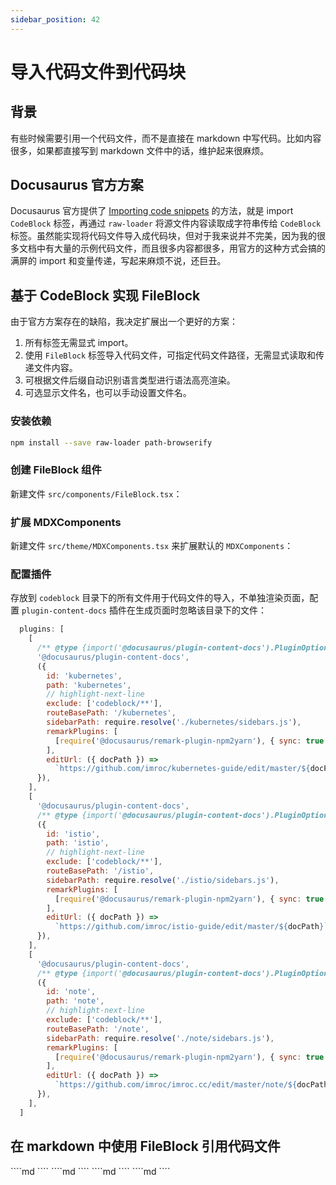 ```yaml
---
sidebar_position: 42
---
```


# 导入代码文件到代码块

## 背景

有些时候需要引用一个代码文件，而不是直接在 markdown 中写代码。比如内容很多，如果都直接写到 markdown 文件中的话，维护起来很麻烦。

## Docusaurus 官方方案

Docusaurus 官方提供了 [Importing code snippets](https://docusaurus.io/docs/markdown-features/react#importing-code-snippets) 的方法，就是 import `CodeBlock` 标签，再通过 `raw-loader` 将源文件内容读取成字符串传给 `CodeBlock` 标签。虽然能实现将代码文件导入成代码块，但对于我来说并不完美，因为我的很多文档中有大量的示例代码文件，而且很多内容都很多，用官方的这种方式会搞的满屏的 import 和变量传递，写起来麻烦不说，还巨丑。

## 基于 CodeBlock 实现 FileBlock

由于官方方案存在的缺陷，我决定扩展出一个更好的方案：

1. 所有标签无需显式 import。
2. 使用 `FileBlock` 标签导入代码文件，可指定代码文件路径，无需显式读取和传递文件内容。
3. 可根据文件后缀自动识别语言类型进行语法高亮渲染。
4. 可选显示文件名，也可以手动设置文件名。

### 安装依赖

```bash npm2yarn
npm install --save raw-loader path-browserify
```

### 创建 FileBlock 组件

新建文件 `src/components/FileBlock.tsx`：

<FileBlock showLineNumbers file="FileBlock.tsx" title="src/components/FileBlock.tsx">
</FileBlock>

### 扩展 MDXComponents

新建文件 `src/theme/MDXComponents.tsx` 来扩展默认的 `MDXComponents`：

<FileBlock showLineNumbers file="MDXComponents.tsx" title="src/theme/MDXComponents.tsx">
</FileBlock>

### 配置插件

存放到 `codeblock` 目录下的所有文件用于代码文件的导入，不单独渲染页面，配置 `plugin-content-docs` 插件在生成页面时忽略该目录下的文件：

```js showLineNumbers title="docusaurus.config.js"
  plugins: [
    [
      /** @type {import('@docusaurus/plugin-content-docs').PluginOptions} */
      '@docusaurus/plugin-content-docs',
      ({
        id: 'kubernetes',
        path: 'kubernetes',
        // highlight-next-line
        exclude: ['codeblock/**'],
        routeBasePath: '/kubernetes',
        sidebarPath: require.resolve('./kubernetes/sidebars.js'),
        remarkPlugins: [
          [require('@docusaurus/remark-plugin-npm2yarn'), { sync: true }],
        ],
        editUrl: ({ docPath }) =>
          `https://github.com/imroc/kubernetes-guide/edit/master/${docPath}`,
      }),
    ],
    [
      '@docusaurus/plugin-content-docs',
      /** @type {import('@docusaurus/plugin-content-docs').PluginOptions} */
      ({
        id: 'istio',
        path: 'istio',
        // highlight-next-line
        exclude: ['codeblock/**'],
        routeBasePath: '/istio',
        sidebarPath: require.resolve('./istio/sidebars.js'),
        remarkPlugins: [
          [require('@docusaurus/remark-plugin-npm2yarn'), { sync: true }],
        ],
        editUrl: ({ docPath }) =>
          `https://github.com/imroc/istio-guide/edit/master/${docPath}`,
      }),
    ],
    [
      '@docusaurus/plugin-content-docs',
      /** @type {import('@docusaurus/plugin-content-docs').PluginOptions} */
      ({
        id: 'note',
        path: 'note',
        // highlight-next-line
        exclude: ['codeblock/**'],
        routeBasePath: '/note',
        sidebarPath: require.resolve('./note/sidebars.js'),
        remarkPlugins: [
          [require('@docusaurus/remark-plugin-npm2yarn'), { sync: true }],
        ],
        editUrl: ({ docPath }) =>
          `https://github.com/imroc/imroc.cc/edit/master/note/${docPath}`,
      }),
    ],
  ]
```

## 在 markdown 中使用 FileBlock 引用代码文件

<Tabs>

  <TabItem value="file" label="指定代码文件路径">
    <Tabs>
      <TabItem value="md-file" label="markdown 写法">
        ````md
        <FileBlock file="demo/hello.go">
        </FileBlock>
        ````
      </TabItem>
      <TabItem value="demo-file" label="效果">
        <FileBlock file="demo/hello.go">
        </FileBlock>
      </TabItem>
    </Tabs>
  </TabItem>

  <TabItem value="showLineNumbers" label="显示行号">
    <Tabs>
      <TabItem value="md-showLineNumbers" label="markdown 写法">
        ````md
        <FileBlock showLineNumbers file="demo/hello.go">
        </FileBlock>
        ````
      </TabItem>
      <TabItem value="demo-showLineNumbers" label="效果">
        <FileBlock showLineNumbers  file="demo/hello.go">
        </FileBlock>
      </TabItem>
    </Tabs>
  </TabItem>

  <TabItem value="showFileName" label="显示文件名">
    <Tabs>
      <TabItem value="md-showFileName" label="markdown 写法">
        ````md
        <FileBlock showFileName file="demo/hello.go">
        </FileBlock>
        ````
      </TabItem>
      <TabItem value="demo-showFileName" label="效果">
        <FileBlock showFileName file="demo/hello.go">
        </FileBlock>
      </TabItem>
    </Tabs>
  </TabItem>

  <TabItem value="title" label="手动指定文件名">
    <Tabs>
      <TabItem value="md-title" label="markdown 写法">
        ````md
        <FileBlock file="demo/hello.go" title="main.go">
        </FileBlock>
        ````
      </TabItem>
      <TabItem value="demo-title" label="效果">
        <FileBlock file="demo/hello.go" title="main.go">
        </FileBlock>
      </TabItem>
    </Tabs>
  </TabItem>

</Tabs>

